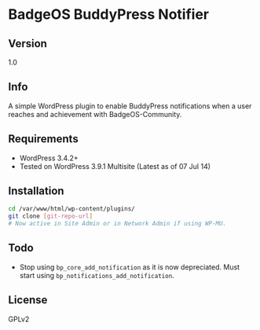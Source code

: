 BadgeOS BuddyPress Notifier
=========

Version
----
1.0

Info
------------

A simple WordPress plugin to enable BuddyPress notifications when a user reaches and achievement with BadgeOS-Community.

Requirements
-------------

* WordPress 3.4.2+
* Tested on WordPress 3.9.1 Multisite (Latest as of 07 Jul 14)

Installation
--------------

```sh
cd /var/www/html/wp-content/plugins/
git clone [git-repo-url]
# Now active in Site Admin or in Network Admin if using WP-MU.
```

Todo
--------------
* Stop using `bp_core_add_notification` as it is now depreciated. Must start using `bp_notifications_add_notification`.

License
----

GPLv2
